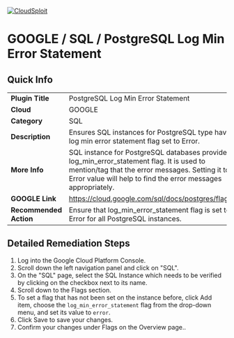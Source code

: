 [![CloudSploit](https://cloudsploit.com/img/logo-new-big-text-100.png "CloudSploit")](https://cloudsploit.com)

# GOOGLE / SQL / PostgreSQL Log Min Error Statement

## Quick Info

| | |
|-|-|
| **Plugin Title** | PostgreSQL Log Min Error Statement |
| **Cloud** | GOOGLE |
| **Category** | SQL |
| **Description** | Ensures SQL instances for PostgreSQL type have log min error statement flag set to Error. |
| **More Info** | SQL instance for PostgreSQL databases provides log_min_error_statement flag. It is used to mention/tag that the error messages. Setting it to Error value will help to find the error messages appropriately. |
| **GOOGLE Link** | https://cloud.google.com/sql/docs/postgres/flags |
| **Recommended Action** | Ensure that log_min_error_statement flag is set to Error for all PostgreSQL instances. |

## Detailed Remediation Steps
1. Log into the Google Cloud Platform Console.
2. Scroll down the left navigation panel and click on "SQL". 
3. On the "SQL" page, select the SQL Instance which needs to be verified by clicking on the checkbox next to its name.
4. Scroll down to the Flags section.
5. To set a flag that has not been set on the instance before, click Add item, choose the `log_min_error_statement` flag from the drop-down menu, and set its value to `error`.
6. Click Save to save your changes.
7. Confirm your changes under Flags on the Overview page..